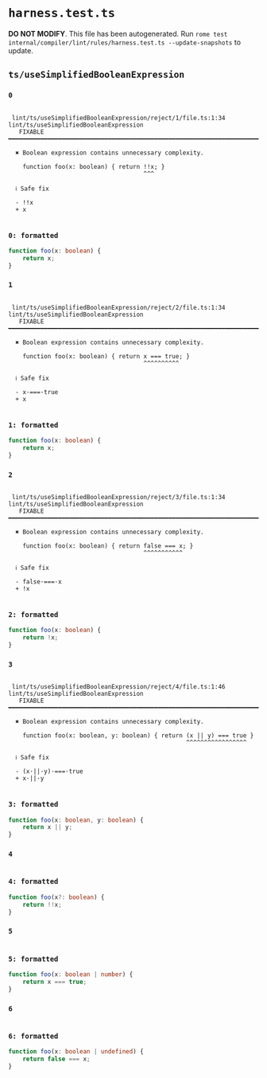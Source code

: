 # `harness.test.ts`

**DO NOT MODIFY**. This file has been autogenerated. Run `rome test internal/compiler/lint/rules/harness.test.ts --update-snapshots` to update.

## `ts/useSimplifiedBooleanExpression`

### `0`

```

 lint/ts/useSimplifiedBooleanExpression/reject/1/file.ts:1:34 lint/ts/useSimplifiedBooleanExpression
   FIXABLE  ━━━━━━━━━━━━━━━━━━━━━━━━━━━━━━━━━━━━━━━━━━━━━━━━━━━━━━━━━━━━━━━━━━━━━━━━━━━━━━━━━━━━━━━━

  ✖ Boolean expression contains unnecessary complexity.

    function foo(x: boolean) { return !!x; }
                                      ^^^

  ℹ Safe fix

  - !!x
  + x


```

### `0: formatted`

```ts
function foo(x: boolean) {
	return x;
}

```

### `1`

```

 lint/ts/useSimplifiedBooleanExpression/reject/2/file.ts:1:34 lint/ts/useSimplifiedBooleanExpression
   FIXABLE  ━━━━━━━━━━━━━━━━━━━━━━━━━━━━━━━━━━━━━━━━━━━━━━━━━━━━━━━━━━━━━━━━━━━━━━━━━━━━━━━━━━━━━━━━

  ✖ Boolean expression contains unnecessary complexity.

    function foo(x: boolean) { return x === true; }
                                      ^^^^^^^^^^

  ℹ Safe fix

  - x·===·true
  + x


```

### `1: formatted`

```ts
function foo(x: boolean) {
	return x;
}

```

### `2`

```

 lint/ts/useSimplifiedBooleanExpression/reject/3/file.ts:1:34 lint/ts/useSimplifiedBooleanExpression
   FIXABLE  ━━━━━━━━━━━━━━━━━━━━━━━━━━━━━━━━━━━━━━━━━━━━━━━━━━━━━━━━━━━━━━━━━━━━━━━━━━━━━━━━━━━━━━━━

  ✖ Boolean expression contains unnecessary complexity.

    function foo(x: boolean) { return false === x; }
                                      ^^^^^^^^^^^

  ℹ Safe fix

  - false·===·x
  + !x


```

### `2: formatted`

```ts
function foo(x: boolean) {
	return !x;
}

```

### `3`

```

 lint/ts/useSimplifiedBooleanExpression/reject/4/file.ts:1:46 lint/ts/useSimplifiedBooleanExpression
   FIXABLE  ━━━━━━━━━━━━━━━━━━━━━━━━━━━━━━━━━━━━━━━━━━━━━━━━━━━━━━━━━━━━━━━━━━━━━━━━━━━━━━━━━━━━━━━━

  ✖ Boolean expression contains unnecessary complexity.

    function foo(x: boolean, y: boolean) { return (x || y) === true }
                                                  ^^^^^^^^^^^^^^^^^

  ℹ Safe fix

  - (x·||·y)·===·true
  + x·||·y


```

### `3: formatted`

```ts
function foo(x: boolean, y: boolean) {
	return x || y;
}

```

### `4`

```

```

### `4: formatted`

```ts
function foo(x?: boolean) {
	return !!x;
}

```

### `5`

```

```

### `5: formatted`

```ts
function foo(x: boolean | number) {
	return x === true;
}

```

### `6`

```

```

### `6: formatted`

```ts
function foo(x: boolean | undefined) {
	return false === x;
}

```
